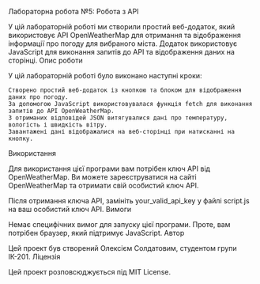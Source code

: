 Лабораторна робота №5: Робота з API

У цій лабораторній роботі ми створили простий веб-додаток, який використовує API OpenWeatherMap для отримання та відображення інформації про погоду для вибраного міста. Додаток використовує JavaScript для виконання запитів до API та відображення даних на сторінці.
Опис роботи

У цій лабораторній роботі було виконано наступні кроки:

    Створено простий веб-додаток із кнопкою та блоком для відображення даних про погоду.
    За допомогою JavaScript використовувалася функція fetch для виконання запитів до API OpenWeatherMap.
    З отриманих відповідей JSON витягувалися дані про температуру, вологість і швидкість вітру.
    Завантажені дані відображалися на веб-сторінці при натисканні на кнопку.

Використання

Для використання цієї програми вам потрібен ключ API від OpenWeatherMap. Ви можете зареєструватися на сайті OpenWeatherMap та отримати свій особистий ключ API.

Після отримання ключа API, замініть your_valid_api_key у файлі script.js на ваш особистий ключ API.
Вимоги

Немає специфічних вимог для запуску цієї програми. Проте, вам потрібен браузер, який підтримує JavaScript.
Автор

Цей проект був створений Олексієм Солдатовим, студентом групи ІК-201.
Ліцензія

Цей проект розповсюджується під MIT License.
